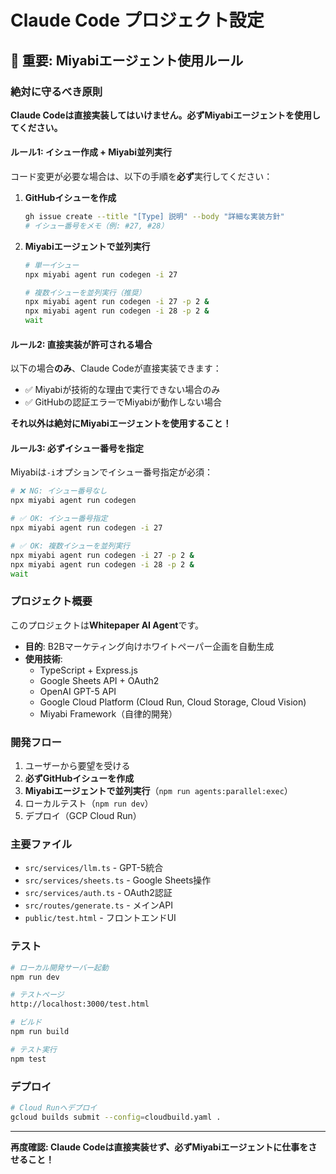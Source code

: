 # Claude Code プロジェクト設定

## 🚨 重要: Miyabiエージェント使用ルール

### 絶対に守るべき原則

**Claude Codeは直接実装してはいけません。必ずMiyabiエージェントを使用してください。**

#### ルール1: イシュー作成 + Miyabi並列実行

コード変更が必要な場合は、以下の手順を**必ず**実行してください：

1. **GitHubイシューを作成**
   ```bash
   gh issue create --title "[Type] 説明" --body "詳細な実装方針"
   # イシュー番号をメモ（例: #27, #28）
   ```

2. **Miyabiエージェントで並列実行**
   ```bash
   # 単一イシュー
   npx miyabi agent run codegen -i 27

   # 複数イシューを並列実行（推奨）
   npx miyabi agent run codegen -i 27 -p 2 &
   npx miyabi agent run codegen -i 28 -p 2 &
   wait
   ```

#### ルール2: 直接実装が許可される場合

以下の場合**のみ**、Claude Codeが直接実装できます：

- ✅ Miyabiが技術的な理由で実行できない場合のみ
- ✅ GitHubの認証エラーでMiyabiが動作しない場合

**それ以外は絶対にMiyabiエージェントを使用すること！**

#### ルール3: 必ずイシュー番号を指定

Miyabiは`-i`オプションでイシュー番号指定が必須：

```bash
# ❌ NG: イシュー番号なし
npx miyabi agent run codegen

# ✅ OK: イシュー番号指定
npx miyabi agent run codegen -i 27

# ✅ OK: 複数イシューを並列実行
npx miyabi agent run codegen -i 27 -p 2 &
npx miyabi agent run codegen -i 28 -p 2 &
wait
```

### プロジェクト概要

このプロジェクトは**Whitepaper AI Agent**です。

- **目的**: B2Bマーケティング向けホワイトペーパー企画を自動生成
- **使用技術**:
  - TypeScript + Express.js
  - Google Sheets API + OAuth2
  - OpenAI GPT-5 API
  - Google Cloud Platform (Cloud Run, Cloud Storage, Cloud Vision)
  - Miyabi Framework（自律的開発）

### 開発フロー

1. ユーザーから要望を受ける
2. **必ずGitHubイシューを作成**
3. **Miyabiエージェントで並列実行**（`npm run agents:parallel:exec`）
4. ローカルテスト（`npm run dev`）
5. デプロイ（GCP Cloud Run）

### 主要ファイル

- `src/services/llm.ts` - GPT-5統合
- `src/services/sheets.ts` - Google Sheets操作
- `src/services/auth.ts` - OAuth2認証
- `src/routes/generate.ts` - メインAPI
- `public/test.html` - フロントエンドUI

### テスト

```bash
# ローカル開発サーバー起動
npm run dev

# テストページ
http://localhost:3000/test.html

# ビルド
npm run build

# テスト実行
npm test
```

### デプロイ

```bash
# Cloud Runへデプロイ
gcloud builds submit --config=cloudbuild.yaml .
```

---

**再度確認: Claude Codeは直接実装せず、必ずMiyabiエージェントに仕事をさせること！**
